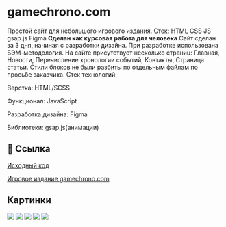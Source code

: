 # gamechrono.com
Простой сайт для небольшого игрового издания. Стек: HTML CSS JS gsap.js Figma
**Сделан как курсовая работа для человека**
Сайт сделан за 3 дня, начиная с разработки дизайна.
При разработке использована БЭМ-методология. На сайте присутствует несколько страниц: Главная, Новости, Перечисление хронологии событий, Контакты, Страница статьи.
Стили блоков не были разбиты по отдельным файлам по просьбе заказчика.
Стек технологий:

Верстка: HTML/SCSS

Функционал: JavaScript

Разработка дизайна: Figma

Библиотеки: gsap.js(анимации)


## 🔗 Ссылка

[Исходный код](https://github.com/alexfedd/alexfedd.github.io/tree/main/gamechrono)

 [Игровое издание gamechrono.com](https://alexfedd.github.io/gamechrono/)


## Картинки
![](https://github.com/alexfedd/gamechrono.com/blob/main/alexfedd.github.io_gamechrono_index.html.jpg)
![](https://github.com/alexfedd/gamechrono.com/blob/main/alexfedd.github.io_gamechrono_news.html.jpg)
![](https://github.com/alexfedd/gamechrono.com/blob/main/alexfedd.github.io_gamechrono_chronology.html.jpg)
![](https://github.com/alexfedd/gamechrono.com/blob/main/alexfedd.github.io_gamechrono_contacts.html.jpg)
![](https://github.com/alexfedd/gamechrono.com/blob/main/alexfedd.github.io_gamechrono_article.html.jpg)


